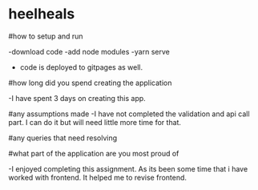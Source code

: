 # heelheals

#how to setup and run

 -download code
-add node modules
-yarn serve

- code is deployed to gitpages as well.

#how long did you spend creating the application

-I have spent 3 days on creating this app.

#any assumptions made
-I have not completed the validation and api call part. I can do it but will need little more time for that.

#any queries that need resolving


#what part of the application are you most proud of

-I enjoyed completing this assignment. As its been some time that i have worked with frontend. It helped me to revise frontend.
